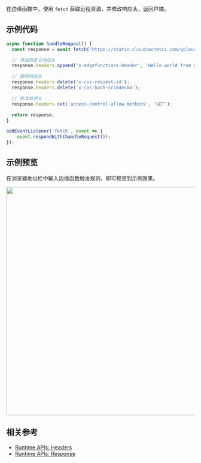 在边缘函数中，使用 `fetch` 获取远程资源，并修改响应头，返回户端。

## 示例代码

```typescript
async function handleRequest() {
  const response = await fetch('https://static.cloudcachetci.com/qcloud/main/scripts/release/common/vendors/jquery-3.2.1.min.js');

  // 添加自定义响应头
  response.headers.append('x-edgefunctions-header', 'Hello world from edgefunction');

  // 删除响应头
  response.headers.delete('x-cos-request-id');
  response.headers.delete('x-cos-hash-crc64ecma');

  // 修改请求头
  response.headers.set('access-control-allow-methods', 'GET');

  return response;
}

addEventListener('fetch', event => {
    event.respondWith(handleRequest());
});
```

## 示例预览

在浏览器地址栏中输入边缘函数触发规则，即可预览到示例效果。

<img src="https://user-images.githubusercontent.com/117053395/208014708-56744ac2-e125-47f7-9068-4846fc326a51.png" width=609px>

## 相关参考
- [Runtime APIs: Headers](https://cloud.tencent.com/document/product/1552/81903)
- [Runtime APIs: Response](https://cloud.tencent.com/document/product/1552/81917)
